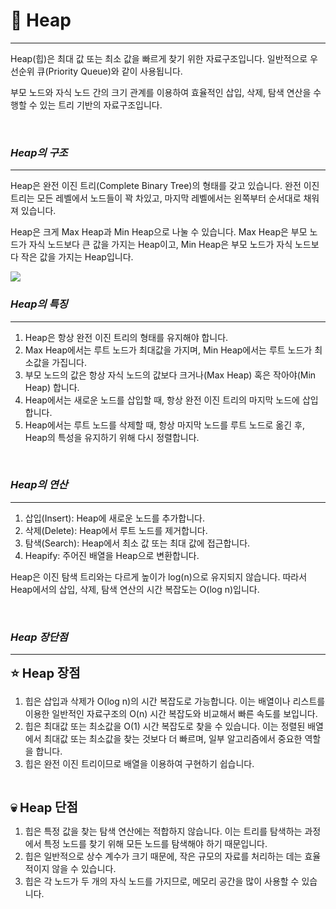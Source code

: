 # 🎯 Heap
- - -

Heap(힙)은 최대 값 또는 최소 값을 빠르게 찾기 위한 자료구조입니다. 일반적으로 우선순위 큐(Priority Queue)와 같이 사용됩니다.

부모 노드와 자식 노드 간의 크기 관계를 이용하여 효율적인 삽입, 삭제, 탐색 연산을 수행할 수 있는 트리 기반의 자료구조입니다.

<br>

### **_Heap의 구조_**
- - -

Heap은 완전 이진 트리(Complete Binary Tree)의 형태를 갖고 있습니다. 완전 이진 트리는 모든 레벨에서 노드들이 꽉 차있고, 마지막 레벨에서는 왼쪽부터 순서대로 채워져 있습니다.

Heap은 크게 Max Heap과 Min Heap으로 나눌 수 있습니다. Max Heap은 부모 노드가 자식 노드보다 큰 값을 가지는 Heap이고, Min Heap은 부모 노드가 자식 노드보다 작은 값을 가지는 Heap입니다.

<img src="https://upload.wikimedia.org/wikipedia/commons/thumb/3/38/Max-Heap.svg/440px-Max-Heap.svg.png">

<br>

### **_Heap의 특징_**
- - -

1. Heap은 항상 완전 이진 트리의 형태를 유지해야 합니다.
2. Max Heap에서는 루트 노드가 최대값을 가지며, Min Heap에서는 루트 노드가 최소값을 가집니다.
3. 부모 노드의 값은 항상 자식 노드의 값보다 크거나(Max Heap) 혹은 작아야(Min Heap) 합니다.
4. Heap에서는 새로운 노드를 삽입할 때, 항상 완전 이진 트리의 마지막 노드에 삽입합니다.
5. Heap에서는 루트 노드를 삭제할 때, 항상 마지막 노드를 루트 노드로 옮긴 후, Heap의 특성을 유지하기 위해 다시 정렬합니다.

<br>

### **_Heap의 연산_**
- - -

1. 삽입(Insert): Heap에 새로운 노드를 추가합니다.
2. 삭제(Delete): Heap에서 루트 노드를 제거합니다.
3. 탐색(Search): Heap에서 최소 값 또는 최대 값에 접근합니다.
4. Heapify: 주어진 배열을 Heap으로 변환합니다.

Heap은 이진 탐색 트리와는 다르게 높이가 log(n)으로 유지되지 않습니다. 따라서 Heap에서의 삽입, 삭제, 탐색 연산의 시간 복잡도는 O(log n)입니다.

<br>

### **_Heap 장단점_**
- - -
<span style="font-size: 20px">**⭐️ Heap 장점**</span> <br>

1. 힙은 삽입과 삭제가 O(log n)의 시간 복잡도로 가능합니다. 이는 배열이나 리스트를 이용한 일반적인 자료구조의 O(n) 시간 복잡도와 비교해서 빠른 속도를 보입니다.
2. 힙은 최대값 또는 최소값을 O(1) 시간 복잡도로 찾을 수 있습니다. 이는 정렬된 배열에서 최대값 또는 최소값을 찾는 것보다 더 빠르며, 일부 알고리즘에서 중요한 역할을 합니다.
3. 힙은 완전 이진 트리이므로 배열을 이용하여 구현하기 쉽습니다.

<br>

<span style="font-size: 20px">**💀️ Heap 단점**</span> <br>

1. 힙은 특정 값을 찾는 탐색 연산에는 적합하지 않습니다. 이는 트리를 탐색하는 과정에서 특정 노드를 찾기 위해 모든 노드를 탐색해야 하기 때문입니다.
2. 힙은 일반적으로 상수 계수가 크기 때문에, 작은 규모의 자료를 처리하는 데는 효율적이지 않을 수 있습니다.
3. 힙은 각 노드가 두 개의 자식 노드를 가지므로, 메모리 공간을 많이 사용할 수 있습니다.

<br>
